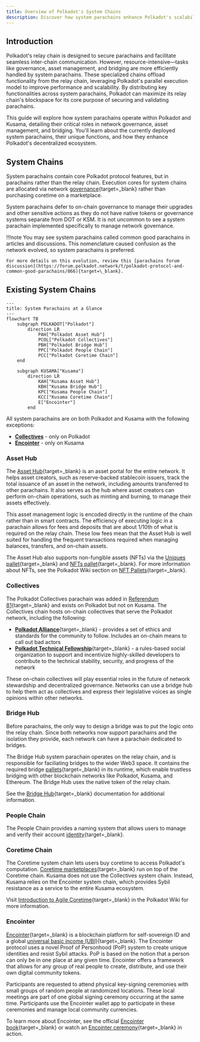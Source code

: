 ```yaml
---
title: Overview of Polkadot's System Chains
description: Discover how system parachains enhance Polkadot's scalability and performance by offloading tasks like governance, asset management, and bridging from the relay chain.
---
```


## Introduction

Polkadot's relay chain is designed to secure parachains and facilitate seamless inter-chain communication. However, resource-intensive—tasks like governance, asset management, and bridging are more efficiently handled by system parachains. These specialized chains offload functionality from the relay chain, leveraging Polkadot's parallel execution model to improve performance and scalability. By distributing key functionalities across system parachains, Polkadot can maximize its relay chain's blockspace for its core purpose of securing and validating parachains.

This guide will explore how system parachains operate within Polkadot and Kusama, detailing their critical roles in network governance, asset management, and bridging. You'll learn about the currently deployed system parachains, their unique functions, and how they enhance Polkadot's decentralized ecosystem.

## System Chains

System parachains contain core Polkadot protocol features, but in parachains rather than the relay chain. Execution cores for system chains are allocated via network [governance](/polkadot-protocol/onchain-governance/overview/){target=\_blank} rather than purchasing coretime on a marketplace.

System parachains defer to on-chain governance to manage their upgrades and other sensitive actions as they do not have native tokens or governance systems separate from DOT or KSM. It is not uncommon to see a system parachain implemented specifically to manage network governance.

!!!note
    You may see system parachains called common good parachains in articles and discussions. This nomenclature caused confusion as the network evolved, so system parachains is preferred. 
    
    For more details on this evolution, review this [parachains forum discussion](https://forum.polkadot.network/t/polkadot-protocol-and-common-good-parachains/866){target=\_blank}.

## Existing System Chains

```mermaid
---
title: System Parachains at a Glance
---
flowchart TB
    subgraph POLKADOT["Polkadot"]
        direction LR
            PAH["Polkadot Asset Hub"]
            PCOL["Polkadot Collectives"]
            PBH["Polkadot Bridge Hub"]
            PPC["Polkadot People Chain"]
            PCC["Polkadot Coretime Chain"]
    end

    subgraph KUSAMA["Kusama"]
        direction LR
            KAH["Kusama Asset Hub"]
            KBH["Kusama Bridge Hub"]
            KPC["Kusama People Chain"]
            KCC["Kusama Coretime Chain"]
            E["Encointer"]
        end
```

All system parachains are on both Polkadot and Kusama with the following exceptions:

- [**Collectives**](#collectives) - only on Polkadot
- [**Encointer**](#encointer) - only on Kusama

### Asset Hub

The [Asset Hub](https://github.com/paritytech/polkadot-sdk/tree/{{dependencies.repositories.polkadot_sdk.version}}/cumulus#asset-hub-){target=\_blank} is an asset portal for the entire network. It helps asset creators, such as reserve-backed stablecoin issuers, track the total issuance of an asset in the network, including amounts transferred to other parachains. It also serves as the hub where asset creators can perform on-chain operations, such as minting and burning, to manage their assets effectively.

This asset management logic is encoded directly in the runtime of the chain rather than in smart contracts. The efficiency of executing logic in a parachain allows for fees and deposits that are about 1/10th of what is required on the relay chain. These low fees mean that the Asset Hub is well suited for handling the frequent transactions required when managing balances, transfers, and on-chain assets.

The Asset Hub also supports non-fungible assets (NFTs) via the [Uniques pallet](https://polkadot.js.org/docs/substrate/extrinsics#uniques){target=\_blank} and [NFTs pallet](https://polkadot.js.org/docs/substrate/extrinsics#nfts){target=\_blank}. For more information about NFTs, see the Polkadot Wiki section on [NFT Pallets](https://wiki.polkadot.network/learn/learn-nft-pallets/){target=\_blank}.

### Collectives

The Polkadot Collectives parachain was added in [Referendum 81](https://polkadot-old.polkassembly.io/referendum/81){target=\_blank} and exists on Polkadot but not on Kusama. The Collectives chain hosts on-chain collectives that serve the Polkadot network, including the following:

- [**Polkadot Alliance**](https://polkadot-old.polkassembly.io/referendum/94){target=\_blank} - provides a set of ethics and standards for the community to follow. Includes an on-chain means to call out bad actors
- [**Polkadot Technical Fellowship**](https://wiki.polkadot.network/learn/learn-polkadot-technical-fellowship/){target=\_blank} - a rules-based social organization to support and incentivize highly-skilled developers to contribute to the technical stability, security, and progress of the network

These on-chain collectives will play essential roles in the future of network stewardship and decentralized governance. Networks can use a bridge hub to help them act as collectives and express their legislative voices as single opinions within other networks.

### Bridge Hub

Before parachains, the only way to design a bridge was to put the logic onto the relay chain. Since both networks now support parachains and the isolation they provide, each network can have a parachain dedicated to bridges. 

The Bridge Hub system parachain operates on the relay chain, and is responsible for faciliating bridges to the wider Web3 space. It contains the required bridge [pallets](/polkadot-protocol/glossary/#pallet){target=\_blank} in its runtime, which enable trustless bridging with other blockchain networks like Polkadot, Kusama, and Ethereum. The Bridge Hub uses the native token of the relay chain.

See the [Bridge Hub](/polkadot-protocol/architecture/system-chains/bridge-hub/){target=\_blank} documentation for additional information.

### People Chain

The People Chain provides a naming system that allows users to manage and verify their account [identity](https://wiki.polkadot.network/learn/learn-identity/){target=\_blank}.

### Coretime Chain

The Coretime system chain lets users buy coretime to access Polkadot's computation. [Coretime marketplaces](https://wiki.polkadot.network/learn/learn-guides-coretime-marketplaces/){target=\_blank} run on top of the Coretime chain. Kusama does not use the Collectives system chain. Instead, Kusama relies on the Encointer system chain, which provides Sybil resistance as a service to the entire Kusama ecosystem.

Visit [Introduction to Agile Coretime](https://wiki.polkadot.network/learn/learn-agile-coretime/#introduction-to-agile-coretime){target=\_blank} in the Polkadot Wiki for more information.

### Encointer

[Encointer](https://encointer.org/encointer-for-web3/){target=\_blank} is a blockchain platform for self-sovereign ID and a global [universal basic income (UBI)](https://book.encointer.org/economics-ubi.html){target=\_blank}. The Encointer protocol uses a novel Proof of Personhood (PoP) system to create unique identities and resist Sybil attacks. PoP is based on the notion that a person can only be in one place at any given time. Encointer offers a framework that allows for any group of real people to create, distribute, and use their own digital community tokens.

Participants are requested to attend physical key-signing ceremonies with small groups of random people at randomized locations. These local meetings are part of one global signing ceremony occurring at the same time. Participants use the Encointer wallet app to participate in these ceremonies and manage local community currencies. 

To learn more about Encointer, see the official [Encointer book](https://book.encointer.org/introduction.html){target=\_blank} or watch an [Encointer ceremony](https://www.youtube.com/watch?v=tcgpCCYBqko){target=\_blank} in action.